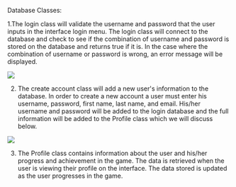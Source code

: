 Database Classes: 

1.The login class will validate the username and password that the user inputs in the interface login menu. The login class will connect to the database and check to see if the combination of username and password is stored on the database and returns true if it is. In the case where the combination of username or password is wrong, an error message will be displayed.

![](https://github.com/markwindsorr/CS4770/blob/master/images/LoginUML%20(1).png)

2. The create account class will add a new user's information to the database. In order to create a new account a user must enter his username, password, first name, last name, and email. His/her username and password will be added to the login database and the full information will be added to the Profile class which we will discuss below.

![](https://github.com/markwindsorr/CS4770/blob/master/images/createAccount%20copy.png)

3. The Profile class contains information about the user and his/her progress and achievement in the game. The data is retrieved when the user is viewing their profile on the interface. The data stored is updated as the user progresses in the game. 





